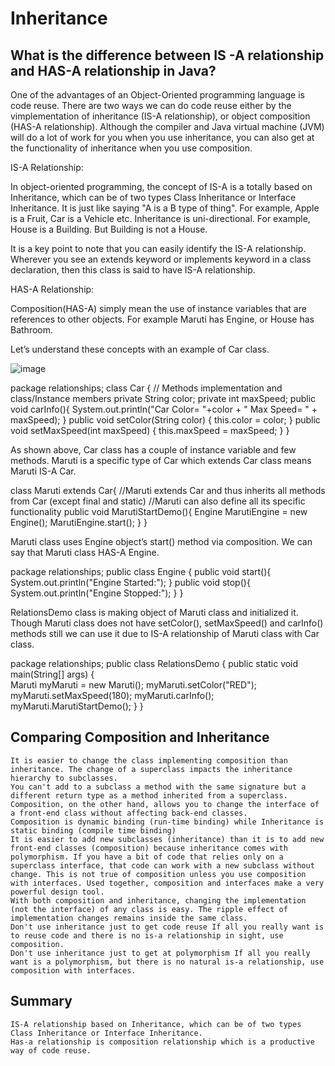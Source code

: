 # Inheritance

## What is the difference between IS -A relationship and HAS-A relationship in Java? 

One of the advantages of an Object-Oriented programming language is code reuse. There are two ways we can do code reuse either by the vimplementation of inheritance (IS-A relationship), or object composition (HAS-A relationship). Although the compiler and Java virtual machine (JVM) will do a lot of work for you when you use inheritance, you can also get at the functionality of inheritance when you use composition.

IS-A Relationship:

In object-oriented programming, the concept of IS-A is a totally based on Inheritance, which can be of two types Class Inheritance or Interface Inheritance. It is just like saying "A is a B type of thing". For example, Apple is a Fruit, Car is a Vehicle etc. Inheritance is uni-directional. For example, House is a Building. But Building is not a House.

It is a key point to note that you can easily identify the IS-A relationship. Wherever you see an extends keyword or implements keyword in a class declaration, then this class is said to have IS-A relationship.

HAS-A Relationship: 

Composition(HAS-A) simply mean the use of instance variables that are references to other objects. For example Maruti has Engine, or House has Bathroom.

Let’s understand these concepts with an example of Car class.

![image](https://www.google.com/imgres?imgurl=https%3A%2F%2Fwww.w3resource.com%2Fw3r_images%2Fcar-class.png&imgrefurl=https%3A%2F%2Fwww.w3resource.com%2Fjava-tutorial%2Finheritance-composition-relationship.php&tbnid=CWBnll0LGk4osM&vet=12ahUKEwje2M3rnaPvAhVKIysKHcNzDvYQMygAegUIARCLAQ..i&docid=YEaRy3suaCvjiM&w=323&h=179&q=is-a%20vs%20has-a&ved=2ahUKEwje2M3rnaPvAhVKIysKHcNzDvYQMygAegUIARCLAQ)

package relationships;
class Car {
	// Methods implementation and class/Instance members
	private String color;
	private int maxSpeed; 
	public void carInfo(){
		System.out.println("Car Color= "+color + " Max Speed= " + maxSpeed);
	}
	public void setColor(String color) {
		this.color = color;
	}
	public void setMaxSpeed(int maxSpeed) {
		this.maxSpeed = maxSpeed;
	}
}

As shown above, Car class has a couple of instance variable and few methods. Maruti is a specific type of Car which extends Car class means Maruti IS-A Car.

class Maruti extends Car{
	//Maruti extends Car and thus inherits all methods from Car (except final and static)
	//Maruti can also define all its specific functionality
	public void MarutiStartDemo(){
		Engine MarutiEngine = new Engine();
		MarutiEngine.start();
		}
	}

Maruti class uses Engine object’s start() method via composition. We can say that Maruti class HAS-A Engine.

package relationships;
public class Engine {
	public void start(){
		System.out.println("Engine Started:");
	}
	public void stop(){
		System.out.println("Engine Stopped:");
	}
}

RelationsDemo class is making object of Maruti class and initialized it. Though Maruti class does not have setColor(), setMaxSpeed() and carInfo() methods still we can use it due to IS-A relationship of Maruti class with Car class.

package relationships;
public class RelationsDemo {
	public static void main(String[] args) {		
		Maruti myMaruti = new Maruti();
		myMaruti.setColor("RED");
		myMaruti.setMaxSpeed(180);
		myMaruti.carInfo();
		myMaruti.MarutiStartDemo();
	}
}

## Comparing Composition and Inheritance

	It is easier to change the class implementing composition than inheritance. The change of a superclass impacts the inheritance hierarchy to subclasses.
	You can't add to a subclass a method with the same signature but a different return type as a method inherited from a superclass. Composition, on the other hand, allows you to change the interface of a front-end class without affecting back-end classes.
	Composition is dynamic binding (run-time binding) while Inheritance is static binding (compile time binding)
	It is easier to add new subclasses (inheritance) than it is to add new front-end classes (composition) because inheritance comes with polymorphism. If you have a bit of code that relies only on a superclass interface, that code can work with a new subclass without change. This is not true of composition unless you use composition with interfaces. Used together, composition and interfaces make a very powerful design tool.
	With both composition and inheritance, changing the implementation (not the interface) of any class is easy. The ripple effect of implementation changes remains inside the same class.
	Don't use inheritance just to get code reuse If all you really want is to reuse code and there is no is-a relationship in sight, use composition.
	Don't use inheritance just to get at polymorphism If all you really want is a polymorphism, but there is no natural is-a relationship, use composition with interfaces.

## Summary

	IS-A relationship based on Inheritance, which can be of two types Class Inheritance or Interface Inheritance.
	Has-a relationship is composition relationship which is a productive way of code reuse.
